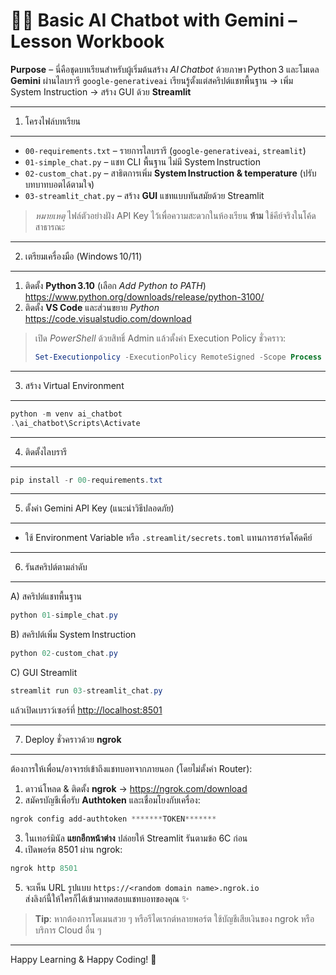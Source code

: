 🧑‍💻 Basic AI Chatbot with Gemini – Lesson Workbook
===============================================

**Purpose** – นี่คือชุดบทเรียนสำหรับผู้เริ่มต้นสร้าง *AI Chatbot* ด้วยภาษา Python 3 และโมเดล **Gemini** ผ่านไลบรารี `google‑generativeai`  เรียนรู้ตั้งแต่สคริปต์แชทพื้นฐาน → เพิ่ม System Instruction → สร้าง GUI ด้วย **Streamlit**

------------------------------------------------------------
1. โครงไฟล์บทเรียน
------------------------------------------------------------
- `00-requirements.txt`  – รายการไลบรารี (`google-generativeai`, `streamlit`)
- `01-simple_chat.py`    – แชท CLI พื้นฐาน ไม่มี System Instruction
- `02-custom_chat.py`    – สาธิตการเพิ่ม **System Instruction & temperature** (ปรับบทบาทบอตได้ตามใจ)
- `03-streamlit_chat.py` – สร้าง **GUI** แชทแบบทันสมัยด้วย Streamlit

> *หมายเหตุ* ไฟล์ตัวอย่างฝัง API Key ไว้เพื่อความสะดวกในห้องเรียน **ห้าม** ใช้คีย์จริงในโค้ดสาธารณะ

------------------------------------------------------------
2. เตรียมเครื่องมือ (Windows 10/11)
------------------------------------------------------------
1) ติดตั้ง **Python 3.10** (เลือก *Add Python to PATH*) <https://www.python.org/downloads/release/python-3100/>  
2) ติดตั้ง **VS Code** และส่วนขยาย *Python* <https://code.visualstudio.com/download>

> เปิด *PowerShell* ด้วยสิทธิ์ Admin แล้วตั้งค่า Execution Policy ชั่วคราว:
> ```powershell
> Set-Executionpolicy -ExecutionPolicy RemoteSigned -Scope Process
> ```

------------------------------------------------------------
3. สร้าง Virtual Environment
------------------------------------------------------------
```powershell
python -m venv ai_chatbot
.\ai_chatbot\Scripts\Activate
```

------------------------------------------------------------
4. ติดตั้งไลบรารี
------------------------------------------------------------
```powershell
pip install -r 00-requirements.txt
```

------------------------------------------------------------
5. ตั้งค่า Gemini API Key (แนะนำวิธีปลอดภัย)
------------------------------------------------------------
- ใช้ Environment Variable หรือ `.streamlit/secrets.toml` แทนการฮาร์ดโค้ดคีย์

------------------------------------------------------------
6. รันสคริปต์ตามลำดับ
------------------------------------------------------------
A) สคริปต์แชทพื้นฐาน
```powershell
python 01-simple_chat.py
```
B) สคริปต์เพิ่ม System Instruction
```powershell
python 02-custom_chat.py
```
C) GUI Streamlit
```powershell
streamlit run 03-streamlit_chat.py
```
แล้วเปิดเบราว์เซอร์ที่ <http://localhost:8501>

------------------------------------------------------------
7. Deploy ชั่วคราวด้วย **ngrok**
------------------------------------------------------------
ต้องการให้เพื่อน/อาจารย์เข้าถึงแชทบอทจากภายนอก (โดยไม่ตั้งค่า Router):

1) ดาวน์โหลด & ติดตั้ง **ngrok** → <https://ngrok.com/download>
2) สมัครบัญชีเพื่อรับ **Authtoken** และเชื่อมโยงกับเครื่อง:
```powershell
ngrok config add-authtoken *******TOKEN*******
```
3) ในเทอร์มินัล **แยกอีกหน้าต่าง** ปล่อยให้ Streamlit รันตามข้อ 6C ก่อน  
4) เปิดพอร์ต 8501 ผ่าน ngrok:
```powershell
ngrok http 8501
```
5) จะเห็น URL รูปแบบ `https://<random domain name>.ngrok.io`  
   ส่งลิงก์นี้ให้ใครก็ได้เข้ามาทดสอบแชทบอทของคุณ ✨

> **Tip**: หากต้องการโดเมนสวย ๆ หรือรีไดเรกต์หลายพอร์ต ใช้บัญชีเสียเงินของ ngrok หรือบริการ Cloud อื่น ๆ

------------------------------------------------------------

Happy Learning & Happy Coding! 🚀

